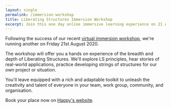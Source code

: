 ```yaml
---
layout: single
permalink: /immersion-workshop
title: Liberating Structures Immersion Workshop
excerpt: Join this one day online immersive learning experience on 21 August
---
```


Following the success of our recent [virtual immersion workshop](https://twitter.com/search?q=%23lsonline20&src=recent_search_click), we're running another on Friday 21st August 2020.

The workshop will offer you a hands on experience of the breadth and depth of
Liberating Structures. We'll explore LS principles, hear stories of real-world
applications, practice developing strings of structures for our own project or
situation.

You'll leave equipped with a rich and adaptable toolkit to unleash the
creativity and talent of everyone in your team, work group, community, and
organisation.

Book your place now on [Happy's website](https://www.happy.co.uk/leadership-and-personal-development/live-online-interactive-learning/liberating-structures-online-immersion-workshop/).
